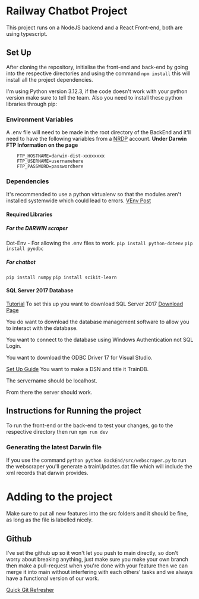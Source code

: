 # Railway Chatbot Project
This project runs on a NodeJS backend and a React Front-end, both are using typescript.

## Set Up
After cloning the repository, initialise the front-end and back-end by going into the respective directories and using the command `npm install` this will install all the project dependencies.

I'm using Python version 3.12.3, if the code doesn't work with your python version make sure to tell the team.
Also you need to install these python libraries through pip:

### Environment Variables
A .env file will need to be made in the root directory of the BackEnd and it'll need to have the following variables from a [NRDP](https://opendata.nationalrail.co.uk/) account.
**Under Darwin FTP Information on the page**
```
    FTP_HOSTNAME=darwin-dist-xxxxxxxx
    FTP_USERNAME=usernamehere
    FTP_PASSWORD=passwordhere
```

### Dependencies

It's recommended to use a python virtualenv so that the modules aren't installed systemwide which could lead to errors. [VEnv Post](https://stackoverflow.com/questions/41972261/what-is-a-virtualenv-and-why-should-i-use-one)

#### Required Libraries

##### For the DARWIN scraper
Dot-Env - For allowing the .env files to work. 
```pip install python-dotenv```
```pip install pyodbc```

##### For chatbot
```pip install numpy```
```pip install scikit-learn```

#### SQL Server 2017 Database

[Tutorial](https://www.quackit.com/sql_server/sql_server_2017/tutorial/)
To set this up you want to download SQL Server 2017 [Download Page](https://www.mssqltips.com/sqlservertip/6429/sql-server-download-quick-links/)

You do want to download the database management software to allow you to interact with the database.

You want to connect to the database using Windows Authentication not SQL Login.

You want to download the ODBC Driver 17 for Visual Studio.

[Set Up Guide](https://github.com/mkleehammer/pyodbc/wiki)
You want to make a DSN and title it TrainDB.

The servername should be localhost.

From there the server should work.





## Instructions for Running the project

To run the front-end or the back-end to test your changes, go to the respective directory then run
`npm run dev`


### Generating the latest Darwin file
If you use the command ```python python BackEnd/src/webscraper.py``` to run the webscraper you'll generate a trainUpdates.dat file which will include the xml records that darwin provides.

# Adding to the project
Make sure to put all new features into the src folders and it should be fine, as long as the file is labelled nicely.

## Github
I've set the github up so it won't let you push to main directly, so don't worry about breaking anything, just make sure you make your own branch then make a pull-request when you're done with your feature then we can merge it into main without interfering with each others' tasks and we always have a functional version of our work.

[Quick Git Refresher](https://www.youtube.com/watch?v=QV0kVNvkMxc)






